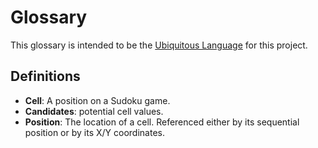 # Glossary

This glossary is intended to be the [Ubiquitous Language](https://martinfowler.com/bliki/UbiquitousLanguage.html) for this project. 

## Definitions

* **Cell**: A position on a Sudoku game.  
* **Candidates**: potential cell values. 
* **Position**: The location of a cell. Referenced either by its sequential position or by its X/Y coordinates. 
